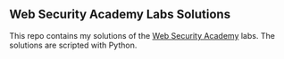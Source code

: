 ## Web Security Academy Labs Solutions

This repo contains my solutions of the [Web Security Academy](https://portswigger.net/web-security/all-labs) labs.
The solutions are scripted with Python.
